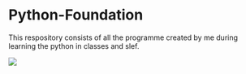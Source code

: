 # Python-Foundation
<p allign="Center">This respository consists of all the programme created by me during learning the python in classes and slef.</p>

<img src="https://preview.redd.it/rxezjyf4ojx41.png?auto=webp&s=f0cde794697d0904e44ca09a4f1e703cfecaf60a">
